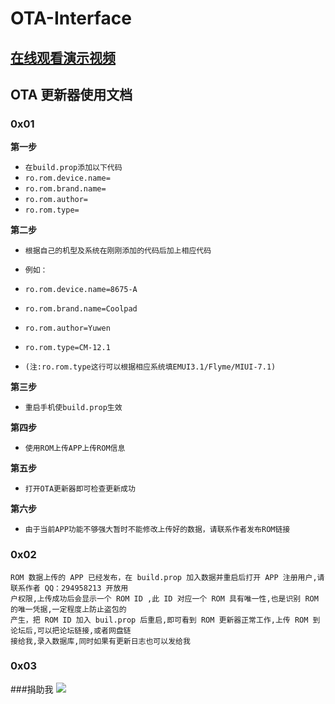 OTA-Interface
===================

## [在线观看演示视频](http://www.bilibili.com/video/av3834711/)

## OTA 更新器使用文档



### 0x01


   **第一步**
   
   * `在build.prop添加以下代码`
   * `ro.rom.device.name=`
   * `ro.rom.brand.name=`
   * `ro.rom.author=`
   * `ro.rom.type=`
   
   
   **第二步**
   
   * `根据自己的机型及系统在刚刚添加的代码后加上相应代码`
   
   * `例如：`
   * `ro.rom.device.name=8675-A`
   * `ro.rom.brand.name=Coolpad`  
   * `ro.rom.author=Yuwen`
   * `ro.rom.type=CM-12.1`
   * `(注:ro.rom.type这行可以根据相应系统填EMUI3.1/Flyme/MIUI-7.1)`
      
   **第三步**
   
   * `重启手机使build.prop生效`
      
   **第四步**
   
   * `使用ROM上传APP上传ROM信息`
      
   **第五步**
   
   * `打开OTA更新器即可检查更新成功`
      
   **第六步**
   
   * `由于当前APP功能不够强大暂时不能修改上传好的数据，请联系作者发布ROM链接`
   
   
### 0x02

    ROM 数据上传的 APP 已经发布，在 build.prop 加入数据并重启后打开 APP 注册用户,请联系作者 QQ：294958213 开放用
    户权限,上传成功后会显示一个 ROM ID ,此 ID 对应一个 ROM 具有唯一性,也是识别 ROM 的唯一凭据,一定程度上防止盗包的
    产生，把 ROM ID 加入 buil.prop 后重启,即可看到 ROM 更新器正常工作,上传 ROM 到论坛后,可以把论坛链接,或者网盘链
    接给我,录入数据库,同时如果有更新日志也可以发给我


### 0x03

###捐助我
![](https://github.com/Omico/OTA-Interface/blob/master/DonationMe.png)
     